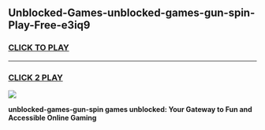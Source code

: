 
## Unblocked-Games-unblocked-games-gun-spin-Play-Free-e3iq9
<h3>
<a href="https://premium76.site?title=unblocked-games-gun-spin&ref=21A">CLICK TO PLAY</a></h3>
<hr>

<h3>
<a href="https://premium76.site?title=unblocked-games-gun-spin&ref=21A">CLICK 2 PLAY</a>
  
</h3>

<a href="https://premium76.site?title=unblocked-games-gun-spin&ref=21A"><img src="https://clearcache.store/games.png"></a>


**unblocked-games-gun-spin games unblocked: Your Gateway to Fun and Accessible Online Gaming**
